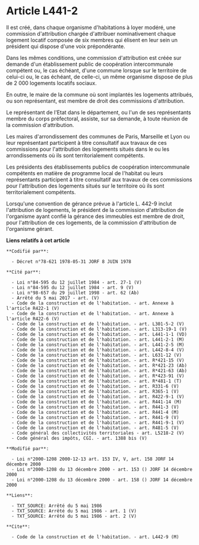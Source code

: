 # Article L441-2

Il est créé, dans chaque organisme d'habitations à loyer modéré, une commission d'attribution chargée d'attribuer
nominativement chaque logement locatif composée de six membres qui élisent en leur sein un président qui dispose d'une voix
prépondérante.

Dans les mêmes conditions, une commission d'attribution est créée sur demande d'un établissement public de coopération
intercommunale compétent ou, le cas échéant, d'une commune lorsque sur le territoire de celui-ci ou, le cas échéant, de
celle-ci, un même organisme dispose de plus de 2 000 logements locatifs sociaux.

En outre, le maire de la commune où sont implantés les logements attribués, ou son représentant, est membre de droit des
commissions d'attribution.

Le représentant de l'Etat dans le département, ou l'un de ses représentants membre du corps préfectoral, assiste, sur sa
demande, à toute réunion de la commission d'attribution.

Les maires d'arrondissement des communes de Paris, Marseille et Lyon ou leur représentant participent à titre consultatif aux
travaux de ces commissions pour l'attribution des logements situés dans le ou les arrondissements où ils sont
territorialement compétents.

Les présidents des établissements publics de coopération intercommunale compétents en matière de programme local de l'habitat
ou leurs représentants participent à titre consultatif aux travaux de ces commissions pour l'attribution des logements situés
sur le territoire où ils sont territorialement compétents.

Lorsqu'une convention de gérance prévue à l'article L. 442-9 inclut l'attribution de logements, le président de la commission
d'attribution de l'organisme ayant confié la gérance des immeubles est membre de droit, pour l'attribution de ces logements,
de la commission d'attribution de l'organisme gérant.

**Liens relatifs à cet article**

	**Codifié par**:

	  - Décret n°78-621 1978-05-31 JORF 8 JUIN 1978

	**Cité par**:

	  - Loi n°84-595 du 12 juillet 1984 - art. 27-1 (V)
	  - Loi n°84-595 du 12 juillet 1984 - art. 9 (V)
	  - Loi n°98-657 du 29 juillet 1998 - art. 62 (Ab)
	  - Arrêté du 5 mai 2017 - art. (V)
	  - Code de la construction et de l'habitation. - art. Annexe à l'article R422-1 (V)
	  - Code de la construction et de l'habitation. - art. Annexe à l'article R422-6 (V)
	  - Code de la construction et de l'habitation. - art. L301-5-2 (V)
	  - Code de la construction et de l'habitation. - art. L313-19-1 (V)
	  - Code de la construction et de l'habitation. - art. L441-1-1 (VD)
	  - Code de la construction et de l'habitation. - art. L441-2-1 (M)
	  - Code de la construction et de l'habitation. - art. L441-2-5 (M)
	  - Code de la construction et de l'habitation. - art. L442-8-4 (V)
	  - Code de la construction et de l'habitation. - art. L631-12 (V)
	  - Code de la construction et de l'habitation. - art. R*421-15 (V)
	  - Code de la construction et de l'habitation. - art. R*421-23 (Ab)
	  - Code de la construction et de l'habitation. - art. R*421-63 (Ab)
	  - Code de la construction et de l'habitation. - art. R*423-91 (V)
	  - Code de la construction et de l'habitation. - art. R*481-1 (T)
	  - Code de la construction et de l'habitation. - art. R331-6 (V)
	  - Code de la construction et de l'habitation. - art. R365-1 (V)
	  - Code de la construction et de l'habitation. - art. R422-9-1 (V)
	  - Code de la construction et de l'habitation. - art. R441-14 (M)
	  - Code de la construction et de l'habitation. - art. R441-3 (V)
	  - Code de la construction et de l'habitation. - art. R441-4 (M)
	  - Code de la construction et de l'habitation. - art. R441-9 (V)
	  - Code de la construction et de l'habitation. - art. R441-9-1 (V)
	  - Code de la construction et de l'habitation. - art. R481-5 (V)
	  - Code général des collectivités territoriales - art. L5218-2 (V)
	  - Code général des impôts, CGI. - art. 1388 bis (V)

	**Modifié par**:

	  - Loi n°2000-1208 2000-12-13 art. 153 IV, V, art. 158 JORF 14 décembre 2000
	  - Loi n°2000-1208 du 13 décembre 2000 - art. 153 () JORF 14 décembre 2000
	  - Loi n°2000-1208 du 13 décembre 2000 - art. 158 () JORF 14 décembre 2000

	**Liens**:

	  - TXT_SOURCE: Arrêté du 5 mai 1986
	  - TXT_SOURCE: Arrêté du 5 mai 1986 - art. 1 (V)
	  - TXT_SOURCE: Arrêté du 5 mai 1986 - art. 2 (V)

	**Cite**:

	  - Code de la construction et de l'habitation. - art. L442-9 (M)
